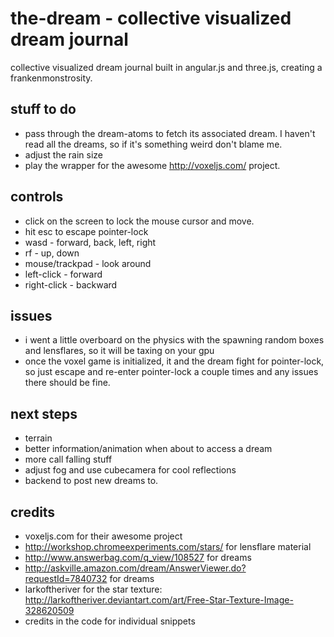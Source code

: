 # the-dream - collective visualized dream journal 

collective visualized dream journal built in angular.js and three.js, creating a frankenmonstrosity.

stuff to do
---
* pass through the dream-atoms to fetch its associated dream. I haven't read all the dreams, so if it's something weird don't blame me.
* adjust the rain size
* play the wrapper for the awesome http://voxeljs.com/ project.

controls
---
* click on the screen to lock the mouse cursor and move.
* hit esc to escape pointer-lock
* wasd - forward, back, left, right
* rf - up, down
* mouse/trackpad - look around
* left-click - forward
* right-click - backward

issues
---
* i went a little overboard on the physics with the spawning random boxes and lensflares, so it will be taxing on your gpu
* once the voxel game is initialized, it and the dream fight for pointer-lock, so just escape and re-enter pointer-lock a couple times and any issues there should be fine.

next steps
---
* terrain
* better information/animation when about to access a dream
* more call falling stuff
* adjust fog and use cubecamera for cool reflections
* backend to post new dreams to.

credits
---
* voxeljs.com for their awesome project
* http://workshop.chromeexperiments.com/stars/ for lensflare material
* http://www.answerbag.com/q_view/108527 for dreams
* http://askville.amazon.com/dream/AnswerViewer.do?requestId=7840732 for dreams
* larkoftheriver for the star texture: http://larkoftheriver.deviantart.com/art/Free-Star-Texture-Image-328620509
* credits in the code for individual snippets

